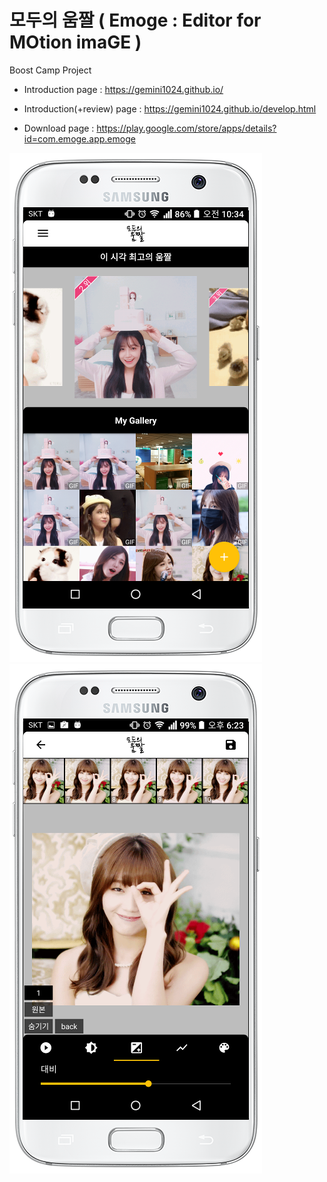 # 모두의 움짤 ( Emoge : Editor for MOtion imaGE )
Boost Camp Project

* Introduction page : https://gemini1024.github.io/
* Introduction(+review) page : https://gemini1024.github.io/develop.html

* Download page : https://play.google.com/store/apps/details?id=com.emoge.app.emoge

![이미지1](readme_img/main.png)![이미지2](readme_img/correction.png)

